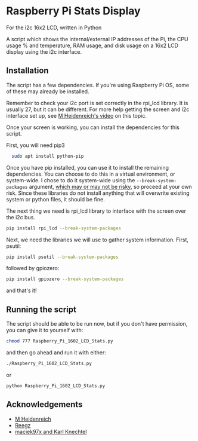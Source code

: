 # Raspberry Pi Stats Display
 For the i2c 16x2 LCD, written in Python


A script which shows the internal/external IP addresses of the Pi, the CPU usage % and temperature, RAM usage, and disk usage on a 16x2 LCD display using the i2c interface.


## Installation

The script has a few dependencies. If you're using Raspberry Pi OS, some of these may already be installed.

Remember to check your i2c port is set correctly in the rpi_lcd library. It is usually 27, but it can be different. For more help getting the screen and i2c interface set up, see [M Heidenreich's video](https://www.youtube.com/watch?v=DHbLBTRpTWM) on this topic.

Once your screen is working, you can install the dependencies for this script.


First, you will need pip3
```bash
  sudo apt install python-pip
```

Once you have pip installed, you can use it to install the remaining dependencies. You can choose to do this in a virtual environment, or system-wide. I chose to do it system-wide using the ```--break-system-packages``` argument, [which may or may not be risky](https://stackoverflow.com/a/75722775), so proceed at your own risk. Since these libraries do not install anything that will overwrite existing system or python files, it should be fine.

The next thing we need is rpi_lcd library to interface with the screen over the i2c bus. 
```bash
pip install rpi_lcd --break-system-packages
```

Next, we need the libraries we will use to gather system information. First, psutil:
```bash
pip install psutil --break-system-packages
```
followed by gpiozero:
```bash
pip install gpiozero --break-system-packages
```

and that's it!

## Running the script

The script should be able to be run now, but if you don't have permission, you can give it to yourself with:
```bash
chmod 777 Raspberry_Pi_1602_LCD_Stats.py
```
and then go ahead and run it with either:
```bash
./Raspberry_Pi_1602_LCD_Stats.py
```
or
```bash
python Raspberry_Pi_1602_LCD_Stats.py
```
## Acknowledgements

 - [M Heidenreich](https://github.com/mheidenreich/LCDDemo/blob/main/lcd-hello.py)
 - [Reegz](https://stackoverflow.com/a/71019862)
 - [maciek97x and Karl Knechtel](https://stackoverflow.com/a/75722775)
